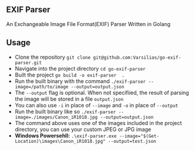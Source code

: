 ## EXIF Parser

An Exchangeable Image File Format(EXIF) Parser Written in Golang

## Usage

- Clone the repository `git clone git@github.com:Varsilias/go-exif-parser.git`
- Navigate into the project directory `cd go-exif-parser`
- Built the project `go build -o exif-parser  .`
- Run the built binary with the command `./exif-parser --image=/path/to/image --output=output.json`
- The `--output` flag is optional. When not specifiied, the result of parsing the image will be stored in a file `output.json`
- You can also use `-i` in place of `--image` and `-o` in place of `--output`
- Run the built binary like so `./exif-parser --image=./images/Canon_iR1018.jpg --output=output.json`
- The command above uses one of the images included in the project directory, you can use your custom JPEG or JPG image
- **Windows Powersehll:** `.\exif-parser.exe --image="$(Get-Location)\images\Canon_iR1018.jpg" --output=test.json`
